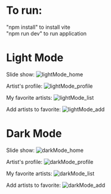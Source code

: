 # To run:

"npm install" to install vite  
"npm run dev" to run application

# Light Mode
Slide show: 
![lightMode_home](https://github.com/leafboo/art-gallery/assets/110758056/859a6379-3aec-409c-a9be-325617405432)

Artist's profile:
![lightMode_profile](https://github.com/leafboo/art-gallery/assets/110758056/c5d5c776-a25d-4f4d-8595-7b1d285d500f)

My favorite artists:
![lightMode_list](https://github.com/leafboo/art-gallery/assets/110758056/accafc2d-45b5-48f2-8511-913add29da56)

Add artists to favorite:
![lightMode_add](https://github.com/leafboo/art-gallery/assets/110758056/9b3dd943-c4d0-4045-9d9b-b064fa14abe0)

# Dark Mode
Slide show: 
![darkMode_home](https://github.com/leafboo/art-gallery/assets/110758056/d14fb46e-532c-476c-ac59-1e99433130ef)

Artist's profile:
![darkMode_profile](https://github.com/leafboo/art-gallery/assets/110758056/7c9c4332-9200-414e-a061-11a9a7dd88e8)

My favorite artists:
![darkMode_list](https://github.com/leafboo/art-gallery/assets/110758056/8b610ef7-1f7d-433e-ac9f-510407541927)

Add artists to favorite:
![darkMode_add](https://github.com/leafboo/art-gallery/assets/110758056/da7ac709-62ec-4486-9ed3-d92423068d16)


